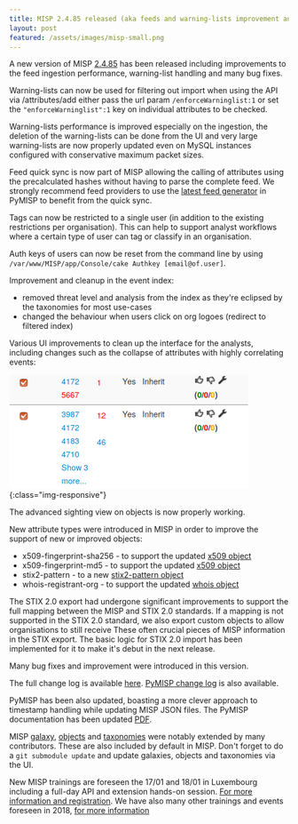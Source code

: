 ```yaml
---
title: MISP 2.4.85 released (aka feeds and warning-lists improvement and more)
layout: post
featured: /assets/images/misp-small.png
---
```


A new version of MISP [2.4.85](https://github.com/MISP/MISP/tree/v2.4.85) has been released including improvements to the feed ingestion performance, warning-list handling and many bug fixes.

Warning-lists can now be used for filtering out import when using the API via /attributes/add either pass the url param `/enforceWarninglist:1` or set the `"enforceWarninglist":1` key on individual attributes to be checked.

Warning-lists performance is improved especially on the ingestion, the deletion of the warning-lists can be done from the UI and very large warning-lists are now properly updated even on MySQL instances configured with conservative maximum packet sizes.

Feed quick sync is now part of MISP allowing the calling of attributes using the precalculated hashes without having to parse the complete feed. We strongly recommend
feed providers to use the [latest feed generator](https://github.com/MISP/PyMISP/commit/195cd6d7fc305ac6628ed8f2ff762b3f69a9b6ca) in PyMISP to benefit from the quick sync.

Tags can now be restricted to a single user (in addition to the existing restrictions per organisation). This can help to
support analyst workflows where a certain type of user can tag or classify in an organisation.

Auth keys of users can now be reset from the command line by using `/var/www/MISP/app/Console/cake Authkey [email@of.user]`.

Improvement and cleanup in the event index:

- removed threat level and analysis from the index as they're eclipsed by the taxonomies for most use-cases
- changed the behaviour when users click on org logoes (redirect to filtered index)

Various UI improvements to clean up the interface for the analysts, including changes such as the collapse of attributes with highly correlating events:

![collapse of correlation](/assets/images/misp/blog/collapse.png){:class="img-responsive"}

The advanced sighting view on objects is now properly working.

New attribute types were introduced in MISP in order to improve the support of new or improved objects:

- x509-fingerprint-sha256 - to support the updated [x509 object](https://www.misp-project.org/objects.html#_x509)
- x509-fingerprint-md5 - to support the updated [x509 object](https://www.misp-project.org/objects.html#_x509)
- stix2-pattern - to a new [stix2-pattern object](https://www.misp-project.org/objects.html#_stix2_pattern)
- whois-registrant-org - to support the updated [whois object](https://www.misp-project.org/objects.html#_whois)

The STIX 2.0 export had undergone significant improvements to support the full mapping between the MISP and STIX 2.0 standards.
If a mapping is not supported in the STIX 2.0 standard, we also export custom objects to allow organisations to still receive
These often crucial pieces of MISP information  in the STIX export. The basic logic for STIX 2.0 import has been implemented for it to make it's debut in
the next release.

Many bug fixes and improvement were introduced in this version.

The full change log is available [here](https://www.misp.software/Changelog.txt). [PyMISP change log](https://www.misp.software/PyMISP-Changelog.txt) is also available.

PyMISP has been also updated, boasting a more clever approach to timestamp handling while updating MISP JSON files. The PyMISP documentation has been updated [PDF](https://media.readthedocs.org/pdf/pymisp/latest/pymisp.pdf).

MISP [galaxy](/galaxy.pdf), [objects](/objects.pdf) and [taxonomies](/taxonomies.pdf) were notably extended by many contributors. These are also included by default in MISP. Don't forget to do a `git submodule update` and update galaxies, objects and taxonomies via the UI.

New MISP trainings are foreseen the 17/01 and 18/01 in Luxembourg including a full-day API and extension hands-on session. [For more information and registration](https://www.circl.lu/services/misp-training-materials/). We have also many other trainings and events foreseen in 2018, [for more information](/events/)

